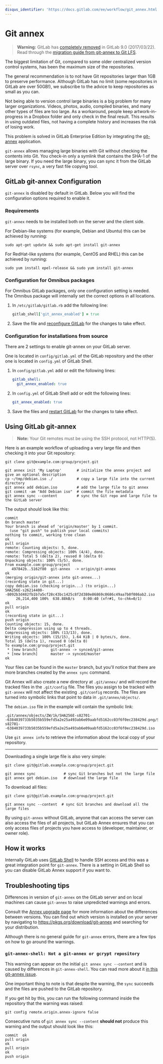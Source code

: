 ```yaml
---
disqus_identifier: 'https://docs.gitlab.com/ee/workflow/git_annex.html'
---
```


# Git annex

> **Warning:** GitLab has [completely
removed](https://gitlab.com/gitlab-org/gitlab/issues/1648) in GitLab 9.0 (2017/03/22).
Read through the [migration guide from git-annex to Git LFS](../topics/git/lfs/migrate_from_git_annex_to_git_lfs.md).

The biggest limitation of Git, compared to some older centralized version
control systems, has been the maximum size of the repositories.

The general recommendation is to not have Git repositories larger than 1GB to
preserve performance. Although GitLab has no limit (some repositories in GitLab
are over 50GB!), we subscribe to the advice to keep repositories as small as
you can.

Not being able to version control large binaries is a big problem for many
larger organizations.
Videos, photos, audio, compiled binaries, and many other types of files are too
large. As a workaround, people keep artwork-in-progress in a Dropbox folder and
only check in the final result. This results in using outdated files, not
having a complete history and increases the risk of losing work.

This problem is solved in GitLab Enterprise Edition by integrating the
[git-annex](https://git-annex.branchable.com/) application.

`git-annex` allows managing large binaries with Git without checking the
contents into Git.
You check-in only a symlink that contains the SHA-1 of the large binary. If you
need the large binary, you can sync it from the GitLab server over `rsync`, a
very fast file copying tool.

## GitLab git-annex Configuration

`git-annex` is disabled by default in GitLab. Below you will find the
configuration options required to enable it.

### Requirements

`git-annex` needs to be installed both on the server and the client side.

For Debian-like systems (for example, Debian and Ubuntu) this can be achieved by running:

```shell
sudo apt-get update && sudo apt-get install git-annex
```

For RedHat-like systems (for example, CentOS and RHEL) this can be achieved by running:

```shell
sudo yum install epel-release && sudo yum install git-annex
```

### Configuration for Omnibus packages

For Omnibus GitLab packages, only one configuration setting is needed.
The Omnibus package will internally set the correct options in all locations.

1. In `/etc/gitlab/gitlab.rb` add the following line:

   ```ruby
   gitlab_shell['git_annex_enabled'] = true
   ```

1. Save the file and [reconfigure GitLab](restart_gitlab.md#omnibus-gitlab-reconfigure) for the changes to take effect.

### Configuration for installations from source

There are 2 settings to enable git-annex on your GitLab server.

One is located in `config/gitlab.yml` of the GitLab repository and the other
one is located in `config.yml` of GitLab Shell.

1. In `config/gitlab.yml` add or edit the following lines:

   ```yaml
   gitlab_shell:
     git_annex_enabled: true
   ```

1. In `config.yml` of GitLab Shell add or edit the following lines:

   ```yaml
   git_annex_enabled: true
   ```

1. Save the files and [restart GitLab](restart_gitlab.md#installations-from-source) for the changes to take effect.

## Using GitLab git-annex

> **Note:**
> Your Git remotes must be using the SSH protocol, not HTTP(S).

Here is an example workflow of uploading a very large file and then checking it
into your Git repository:

```shell
git clone git@example.com:group/project.git

git annex init 'My Laptop'       # initialize the annex project and give an optional description
cp ~/tmp/debian.iso ./           # copy a large file into the current directory
git annex add debian.iso         # add the large file to git annex
git commit -am "Add Debian iso"  # commit the file metadata
git annex sync --content         # sync the Git repo and large file to the GitLab server
```

The output should look like this:

```plaintext
commit
On branch master
Your branch is ahead of 'origin/master' by 1 commit.
  (use "git push" to publish your local commits)
nothing to commit, working tree clean
ok
pull origin
remote: Counting objects: 5, done.
remote: Compressing objects: 100% (4/4), done.
remote: Total 5 (delta 2), reused 0 (delta 0)
Unpacking objects: 100% (5/5), done.
From example.com:group/project
   497842b..5162f80  git-annex  -> origin/git-annex
ok
(merging origin/git-annex into git-annex...)
(recording state in git...)
copy debian.iso (checking origin...) (to origin...)
SHA256E-s26214400--8092b3d482fb1b7a5cf28c43bc1425c8f2d380e86869c0686c49aa7b0f086ab2.iso
     26,214,400 100%  638.88kB/s    0:00:40 (xfr#1, to-chk=0/1)
ok
pull origin
ok
(recording state in git...)
push origin
Counting objects: 15, done.
Delta compression using up to 4 threads.
Compressing objects: 100% (13/13), done.
Writing objects: 100% (15/15), 1.64 KiB | 0 bytes/s, done.
Total 15 (delta 1), reused 0 (delta 0)
To example.com:group/project.git
 * [new branch]      git-annex -> synced/git-annex
 * [new branch]      master -> synced/master
ok
```

Your files can be found in the `master` branch, but you'll notice that there
are more branches created by the `annex sync` command.

Git Annex will also create a new directory at `.git/annex/` and will record the
tracked files in the `.git/config` file. The files you assign to be tracked
with `git-annex` will not affect the existing `.git/config` records. The files
are turned into symbolic links that point to data in `.git/annex/objects/`.

The `debian.iso` file in the example will contain the symbolic link:

```plaintext
.git/annex/objects/ZW/1k/SHA256E-s82701--6384039733b5035b559efd5a2e25a493ab6e09aabfd5162cc03f6f0ec238429d.png/SHA256E-s82701--6384039733b5035b559efd5a2e25a493ab6e09aabfd5162cc03f6f0ec238429d.iso
```

Use `git annex info` to retrieve the information about the local copy of your
repository.

---

Downloading a single large file is also very simple:

```shell
git clone git@gitlab.example.com:group/project.git

git annex sync             # sync Git branches but not the large file
git annex get debian.iso   # download the large file
```

To download all files:

```shell
git clone git@gitlab.example.com:group/project.git

git annex sync --content  # sync Git branches and download all the large files
```

By using `git-annex` without GitLab, anyone that can access the server can also
access the files of all projects, but GitLab Annex ensures that you can only
access files of projects you have access to (developer, maintainer, or owner role).

## How it works

Internally GitLab uses [GitLab Shell](https://gitlab.com/gitlab-org/gitlab-shell) to handle SSH access and this was a great
integration point for `git-annex`.
There is a setting in GitLab Shell so you can disable GitLab Annex support
if you want to.

## Troubleshooting tips

Differences in version of `git-annex` on the GitLab server and on local machines
can cause `git-annex` to raise unpredicted warnings and errors.

Consult the [Annex upgrade page](https://git-annex.branchable.com/upgrades/) for more information about
the differences between versions. You can find out which version is installed
on your server by navigating to <https://pkgs.org/download/git-annex> and
searching for your distribution.

Although there is no general guide for `git-annex` errors, there are a few tips
on how to go around the warnings.

### `git-annex-shell: Not a git-annex or gcrypt repository`

This warning can appear on the initial `git annex sync --content` and is caused
by differences in `git-annex-shell`. You can read more about it
[in this git-annex issue](https://git-annex.branchable.com/forum/Error_from_git-annex-shell_on_creation_of_gcrypt_special_remote/).

One important thing to note is that despite the warning, the `sync` succeeds
and the files are pushed to the GitLab repository.

If you get hit by this, you can run the following command inside the repository
that the warning was raised:

```shell
git config remote.origin.annex-ignore false
```

Consecutive runs of `git annex sync --content` **should not** produce this
warning and the output should look like this:

```plaintext
commit  ok
pull origin
ok
pull origin
ok
push origin
```
